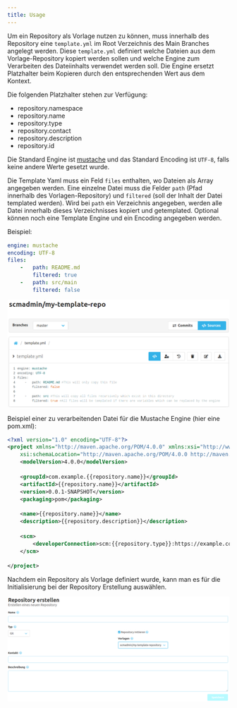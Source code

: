 ```yaml
---
title: Usage
---
```

Um ein Repository als Vorlage nutzen zu können, muss innerhalb des Repository eine `template.yml` 
im Root Verzeichnis des Main Branches angelegt werden. Diese `template.yml` definiert welche Dateien 
aus dem Vorlage-Repository kopiert werden sollen und welche Engine zum Verarbeiten des Dateiinhalts verwendet werden soll.
Die Engine ersetzt Platzhalter beim Kopieren durch den entsprechenden Wert aus dem Kontext.

Die folgenden Platzhalter stehen zur Verfügung:
- repository.namespace
- repository.name
- repository.type
- repository.contact
- repository.description
- repository.id

Die Standard Engine ist [mustache](https://mustache.github.io/) und das Standard Encoding ist `UTF-8`, 
falls keine andere Werte gesetzt wurde.

Die Template Yaml muss ein Feld `files` enthalten, wo Dateien als Array angegeben werden.
Eine einzelne Datei muss die Felder `path` (Pfad innerhalb des Vorlagen-Repository) 
und `filtered` (soll der Inhalt der Datei templated werden). Wird bei `path` ein Verzeichnis angegeben, 
werden alle Datei innerhalb dieses Verzeichnisses kopiert und getemplated.
Optional können noch eine Template Engine und ein Encoding angegeben werden.

Beispiel:
```yaml 
engine: mustache
encoding: UTF-8
files: 
    -   path: README.md
        filtered: true
    -   path: src/main
        filtered: false
```

![Template](assets/template.png)

Beispiel einer zu verarbeitenden Datei für die Mustache Engine (hier eine pom.xml):
```xml
<?xml version="1.0" encoding="UTF-8"?>
<project xmlns="http://maven.apache.org/POM/4.0.0" xmlns:xsi="http://www.w3.org/2001/XMLSchema-instance"
	xsi:schemaLocation="http://maven.apache.org/POM/4.0.0 http://maven.apache.org/xsd/maven-4.0.0.xsd">
	<modelVersion>4.0.0</modelVersion>

    <groupId>com.example.{{repository.name}}</groupId>
    <artifactId>{{repository.name}}</artifactId>
    <version>0.0.1-SNAPSHOT</version>
    <packaging>pom</packaging>

	<name>{{repository.name}}</name>
    <description>{{repository.description}}</description>
    
    <scm>
		<developerConnection>scm:{{repository.type}}:https://example.com/scm/repo/projects/{{repository.name}}</developerConnection>
	</scm>

</project>
```

Nachdem ein Repository als Vorlage definiert wurde, kann man es für die Initialisierung bei der Repository Erstellung auswählen.

![Create repository](assets/create-repo.png)
